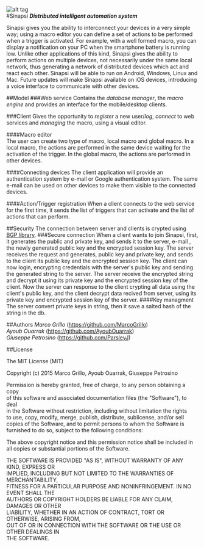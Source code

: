 ![alt tag](http://i61.tinypic.com/1zzszt0.png)   
#Sinapsi
***Distributed intelligent automation system***
  
Sinapsi gives you the ability to interconnect your devices in a very simple way; using a macro editor you can define a 
set of actions to be performed when a trigger is activated. For example, with a well formed macro, you can display a 
notification on your PC when the smartphone battery is running low. Unlike other applications of this kind, 
Sinapsi gives the ability to perform actions on multiple devices, not necessarily under the same local network, 
thus generating a network of distributed devices which act and react each other.
Sinapsi will be able to run on Android, Windows, Linux and Mac. Future updates will make Sinapsi available on 
iOS devices, introducing a voice interface to communicate with other devices.
   
##Model
###Web service
Contains the _database manager_, the _macro engine_ and provides an interface for the mobile/desktop clients. 
   
###Client
Gives the opportunity to _register_ a new user/_log_, _connect_ to web services and _managing_ the macro, using a visual editor.   
   
####Macro editor   
The user can create two type of macro, local macro and global macro. In a local macro, the actions are performed in the same
device waiting for the activation of the trigger. In the global macro, the actions are performed in other devices.
    
####Connecting devices
The client application will provide an authentication system by e-mail or Google authentication system. The same e-mail
can be used on other devices to make them visible to the connected devices.
   
####Action/Trigger registration
When a client connects to the web service for the first time, it sends the list of triggers that can activate and the list of
actions that can perform.
    
##Security
The connection between server and clients is crypted using [BGP library](https://github.com/AyoubOuarrak/Bit-Good-Privacy). 
###Secure connection
When a client wants to join Sinapsi, first, it generates the public and private key, and sends it to the server, e-mail , the newly generated public key and the encrypted session key. The server receives the request and generates, public key and private key, and sends to the client its public key and the encrypted session key. The client can now login, encrypting credentials with the server's public key and sending the generated string to the server. The server receive the encrypted string and decrypt it using its private key and the encrypted session key of the client. Now the server can response to the client crypting all data using the client's public key, and the client decrypt data recived from server, using its private key and encrypted session key of the server.
####Key managment 
The server convert private keys in string, then it save a salted hash of the string in the db.  
   
##Authors 
_Marco Grillo_ (https://github.com/MarcoGrillo)   
_Ayoub Ouarrak_ (https://github.com/AyoubOuarrak)   
_Giuseppe Petrosino_ (https://github.com/ParsleyJ)   
   
##License
   
The MIT License (MIT) 
   
Copyright (c) 2015 Marco Grillo, Ayoub Ouarrak, Giuseppe Petrosino   
   
Permission is hereby granted, free of charge, to any person obtaining a copy   
of this software and associated documentation files (the "Software"), to deal   
in the Software without restriction, including without limitation the rights   
to use, copy, modify, merge, publish, distribute, sublicense, and/or sell   
copies of the Software, and to permit persons to whom the Software is   
furnished to do so, subject to the following conditions:   
   
The above copyright notice and this permission notice shall be included in   
all copies or substantial portions of the Software.   
   
THE SOFTWARE IS PROVIDED "AS IS", WITHOUT WARRANTY OF ANY KIND, EXPRESS OR   
IMPLIED, INCLUDING BUT NOT LIMITED TO THE WARRANTIES OF MERCHANTABILITY,   
FITNESS FOR A PARTICULAR PURPOSE AND NONINFRINGEMENT. IN NO EVENT SHALL THE   
AUTHORS OR COPYRIGHT HOLDERS BE LIABLE FOR ANY CLAIM, DAMAGES OR OTHER   
LIABILITY, WHETHER IN AN ACTION OF CONTRACT, TORT OR OTHERWISE, ARISING FROM,   
OUT OF OR IN CONNECTION WITH THE SOFTWARE OR THE USE OR OTHER DEALINGS IN   
THE SOFTWARE.   

